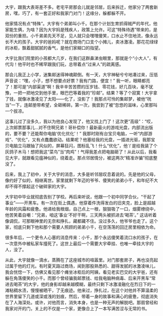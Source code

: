 大宇，跟我大表哥差不多。老宅平房那会儿就是邻居，后来拆迁，他家分了两套新房，嘿，巧了，有一套正好和我家门对门！这缘分，躲都躲不开。

他家情况有点“特殊”。大宇有个弟弟叫小千。在那个计划生育抓得贼严的年代，他家能生俩，为啥？因为大宇妈是残疾人，政策上允许。可这“特殊待遇”带来的，是双份的重担。小千弟弟先天不足，见人就只会嘿嘿傻笑，口水止不住地流，像永远长不大的孩子。大宇的爸妈呢？就在商场门口支个小摊儿，卖冰激凌。那花花绿绿的冰柜，飘着甜腻腻的香气，是他们家糊口的指望。

大宇比我们院里的小孩都大几岁，在我们这群鼻涕虫眼里，那就是个“小大人”，有代沟！他平时也不稀罕跟我们玩，总带着点“过来人”的疏离感。

那会儿我正上小学，迷集邮迷得神魂颠倒。有一天，大宇神秘兮兮地凑过来，压低声音说：“嘿，小子，想不想要点好票？我有门路，便宜！” 我一听，眼睛都亮了！那可是“内部渠道”啊！我辛辛苦苦攒的压岁钱、零花钱，好几百块，毫不犹豫，一把一把地交到他手里，眼巴巴等着我的“珍邮”。结果？等了个寂寞！大宇拿了钱，就像冰激凌见了太阳——化了，没影了！我那点可怜的集邮梦，被他“咣当”一下，连邮册带希望，全砸稀碎。第一次，我尝到了被“忽悠的滋味，心里那叫一个拔凉。

这事儿过了没多久，我以为他良心发现了，他又找上门了！这次更“高级”：“哎，上次邮票那事儿…对不住啊兄弟！哥补偿你！最新最火的游戏光盘，内部流出版的，要不要？还能帮你电脑‘优化优化’！” 我那时刚有台宝贝电脑，一听“内部游戏”、“优化”，又有点蠢蠢欲动。结果呢？他塞给我的光盘，一插进光驱，我那宝贝电脑立马跟抽了风似的，屏幕狂闪，图标乱飞！什么“优化”，他丫是给我装了个灰鸽子木马！想把我这“菜鸟”当“肉鸡”！气得我差点把电脑砸了！从此以后，我看见大宇，就跟看见瘟神似的，绕着走。那点邻居情分，被这两次“精准诈骗”彻底整没了。

后来，我上了初中，关于大宇的消息，大多是听邻居叹息着说的。先是他的父母，像约好了似的，相继离世。家里就剩下年迈的爷爷、傻笑的弟弟小千，和年纪不大却不得不撑起这个破碎家的大宇。

大宇初中毕业就彻底告别了学校。再后来听说，他跟一个初中同学合伙，“干起了事业”——开黑车。有一次在街上偶遇，他穿着件洗得发白的旧夹克，脸上是超越年龄的风霜和疲惫。他递给我根烟，自己点上一根，狠狠吸了一口，烟雾缭绕中，他苦笑着自嘲：“兄弟，咱这‘事业’不好干啊，三天两头被抓进去‘喝茶’。” 这话听着像调侃，可那眼神里的无奈和挣扎，藏都藏不住。没过多久，他爷爷也走了。这个家，彻底只剩下他和那个需要人照顾的弟弟小千，在空荡荡的回迁房里相依为命。

很多年后，一个更令人心塞的消息传来：小千，那个永远傻笑着流口水的孩子，在一次意外中被私家车撞死了。这世上最后一个需要大宇牵挂、也唯一牵挂大宇的人，没了。

从此，大宇就像一滴水，蒸腾在了这座城市的喧嚣里。对门那套房子，再也没亮起过属于他的灯光。有时夏天路过商场，闻到那股熟悉的、甜得发腻的冰激凌味儿，我会恍惚一下，仿佛又看见那个瘫坐冰柜后的阿姨，看见老实巴交的大宇爸，还有躲在角落傻笑的小千。而那个曾经骗我邮票钱、给我电脑种病毒、后来开黑车“常进去喝茶”的大宇，他的身影却越来越模糊，最终只剩下冰激凌融化在烈日下的一滩粘稠水渍，慢慢被晒干，了无痕迹。他来过，挣扎过，在这个对他并不算温柔的世界里留下几道或深或浅的划痕，然后，带着一身的故事和满心的疲惫，彻底消失在了人海深处。或许，对他而言，消失本身，也是一种无声的解脱吧。那扇曾经和我家对开的门，关上的不仅是一个家，更像合上了一本写满苦涩与无常的书。